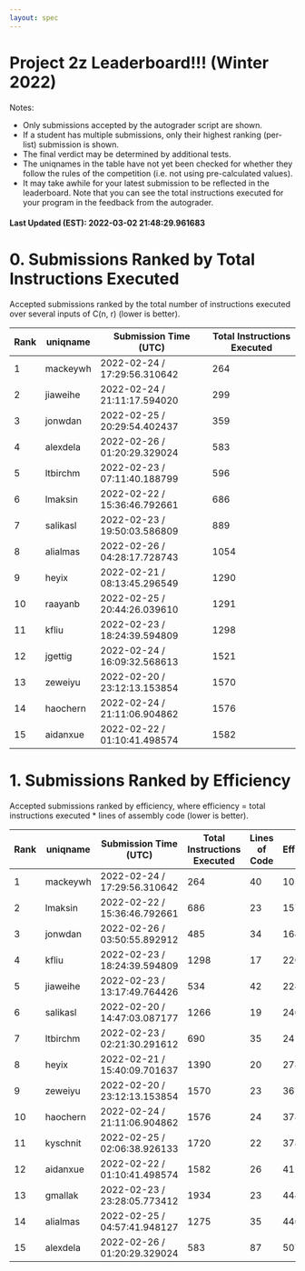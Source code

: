 ```yaml
---
layout: spec
---
```


Project 2z Leaderboard!!! (Winter 2022)
==============================
Notes:
- Only submissions accepted by the autograder script are shown.
- If a student has multiple submissions, only their highest ranking (per-list) submission is shown.
- The final verdict may be determined by additional tests.
- The uniqnames in the table have not yet been checked for whether they follow the rules of the competition (i.e. not using pre-calculated values).
- It may take awhile for your latest submission to be reflected in the leaderboard. Note that you can see the total instructions executed for your program in the feedback from the autograder.


#### Last Updated (EST): 2022-03-02 21:48:29.961683

# 0. Submissions Ranked by Total Instructions Executed
Accepted submissions ranked by the total number of instructions executed over several inputs of C(n, r) (lower is better).

| Rank  | uniqname | Submission Time (UTC) | Total Instructions Executed |
|---|---|---|---|
| 1 | mackeywh | 2022-02-24 / 17:29:56.310642 | 264 |
| 2 | jiaweihe | 2022-02-24 / 21:11:17.594020 | 299 |
| 3 | jonwdan | 2022-02-25 / 20:29:54.402437 | 359 |
| 4 | alexdela | 2022-02-26 / 01:20:29.329024 | 583 |
| 5 | ltbirchm | 2022-02-23 / 07:11:40.188799 | 596 |
| 6 | lmaksin | 2022-02-22 / 15:36:46.792661 | 686 |
| 7 | salikasl | 2022-02-23 / 19:50:03.586809 | 889 |
| 8 | alialmas | 2022-02-26 / 04:28:17.728743 | 1054 |
| 9 | heyix | 2022-02-21 / 08:13:45.296549 | 1290 |
| 10 | raayanb | 2022-02-25 / 20:44:26.039610 | 1291 |
| 11 | kfliu | 2022-02-23 / 18:24:39.594809 | 1298 |
| 12 | jgettig | 2022-02-24 / 16:09:32.568613 | 1521 |
| 13 | zeweiyu | 2022-02-20 / 23:12:13.153854 | 1570 |
| 14 | haochern | 2022-02-24 / 21:11:06.904862 | 1576 |
| 15 | aidanxue | 2022-02-22 / 01:10:41.498574 | 1582 |


# 1. Submissions Ranked by Efficiency
Accepted submissions ranked by efficiency, where efficiency = total instructions executed * lines of assembly code (lower is better).

| Rank  | uniqname | Submission Time (UTC) | Total Instructions Executed |Lines of Code | Efficiency |
|---|---|---|---|---|---|
| 1 | mackeywh | 2022-02-24 / 17:29:56.310642 | 264 | 40 | 10560 |
| 2 | lmaksin | 2022-02-22 / 15:36:46.792661 | 686 | 23 | 15778 |
| 3 | jonwdan | 2022-02-26 / 03:50:55.892912 | 485 | 34 | 16490 |
| 4 | kfliu | 2022-02-23 / 18:24:39.594809 | 1298 | 17 | 22066 |
| 5 | jiaweihe | 2022-02-23 / 13:17:49.764426 | 534 | 42 | 22428 |
| 6 | salikasl | 2022-02-20 / 14:47:03.087177 | 1266 | 19 | 24054 |
| 7 | ltbirchm | 2022-02-23 / 02:21:30.291612 | 690 | 35 | 24150 |
| 8 | heyix | 2022-02-21 / 15:40:09.701637 | 1390 | 20 | 27800 |
| 9 | zeweiyu | 2022-02-20 / 23:12:13.153854 | 1570 | 23 | 36110 |
| 10 | haochern | 2022-02-24 / 21:11:06.904862 | 1576 | 24 | 37824 |
| 11 | kyschnit | 2022-02-25 / 02:06:38.926133 | 1720 | 22 | 37840 |
| 12 | aidanxue | 2022-02-22 / 01:10:41.498574 | 1582 | 26 | 41132 |
| 13 | gmallak | 2022-02-23 / 23:28:05.773412 | 1934 | 23 | 44482 |
| 14 | alialmas | 2022-02-25 / 04:57:41.948127 | 1275 | 35 | 44625 |
| 15 | alexdela | 2022-02-26 / 01:20:29.329024 | 583 | 87 | 50721 |

